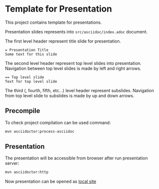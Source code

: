 # Template for Presentation

This project contains template for presentations.

Presentation slides represents into `src/asciidoc/index.adoc` document.

The first level header represent title slide for presentation.

```adoc
= Presentation Title
Some text for this slide
```

The second level header represent top level slides into presentation.
Navigation between top level slides is made by left and right arrows.

```adoc
== Top level slide
Text for top level slide
```

The third (, fourth, fifth, etc...) level header represent subslides.
Navigation from top level slide to subslides is made by up and down arrows.

## Precompile

To check project compilation can be used command:

```sh
mvn asciidoctor:process-asciidoc
```

## Presentation

The presentation will be accessible from browser after run presentation server:

```sh
mvn asciidoctor:http
```

Now presentation can be opened as [local site](http://localhost:2000)
